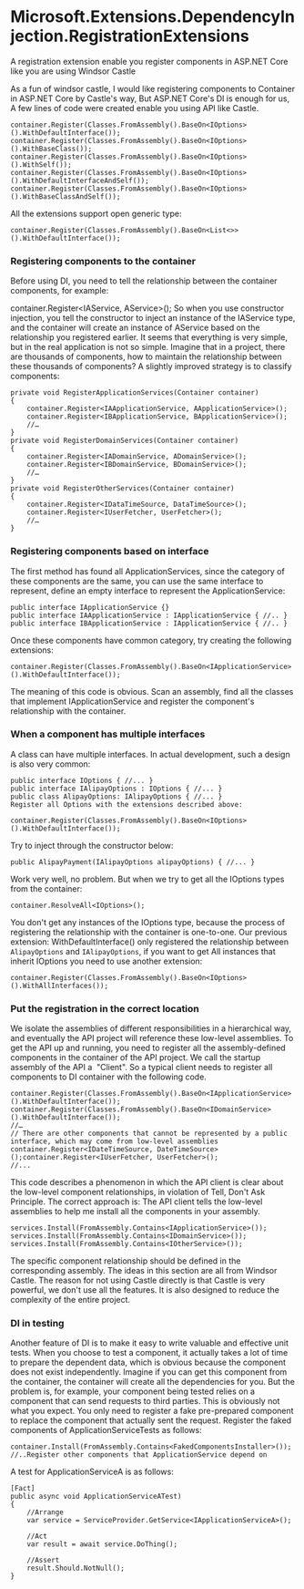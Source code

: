 # Microsoft.Extensions.DependencyInjection.RegistrationExtensions
A registration extension enable you register components in ASP.NET Core like you are using Windsor Castle

As a fun of windsor castle, I would like registering components to Container in ASP.NET Core by Castle's way, But 
ASP.NET Core's DI is enough for us, A few lines of code were created enable you using API like Castle.

```
container.Register(Classes.FromAssembly().BaseOn<IOptions>().WithDefaultInterface());
container.Register(Classes.FromAssembly().BaseOn<IOptions>().WithBaseClass());
container.Register(Classes.FromAssembly().BaseOn<IOptions>().WithSelf());
container.Register(Classes.FromAssembly().BaseOn<IOptions>().WithDefaultInterfaceAndSelf());
container.Register(Classes.FromAssembly().BaseOn<IOptions>().WithBaseClassAndSelf());
```
All the extensions support open generic type:
```
container.Register(Classes.FromAssembly().BaseOn<List<>>().WithDefaultInterface());
```

### Registering components to the container
Before using DI, you need to tell the relationship between the container components, for example:

container.Register<IAService, AService>();
So when you use constructor injection, you tell the constructor to inject an instance of the IAService type, and the container will create an instance of AService based on the relationship you registered earlier.
It seems that everything is very simple, but in the real application is not so simple. Imagine that in a project, there are thousands of components, how to maintain the relationship between these thousands of components?
A slightly improved strategy is to classify components:

```
private void RegisterApplicationServices(Container container)
{    
    container.Register<IAApplicationService, AApplicationService>();
    container.Register<IBApplicationService, BApplicationService>();
    //…
}
private void RegisterDomainServices(Container container)
{
    container.Register<IADomainService, ADomainService>();
    container.Register<IBDomainService, BDomainService>();
    //…
}
private void RegisterOtherServices(Container container)
{
    container.Register<IDataTimeSource, DataTimeSource>();
    container.Register<IUserFetcher, UserFetcher>();
    //…
}
```

### Registering components based on interface
The first method has found all ApplicationServices, since the category of these components are the same, you can use the same interface to represent, define an empty interface to represent the ApplicationService:

```
public interface IApplicationService {}
public interface IAApplicationService : IApplicationService { //.. }
public interface IBApplicationService : IApplicationService { //.. }
```

Once these components have common category, try creating the following extensions:
```
container.Register(Classes.FromAssembly().BaseOn<IApplicationService>().WithDefaultInterface());
```
The meaning of this code is obvious. Scan an assembly, find all the classes that implement IApplicationService and register the component's relationship with the container.

### When a component has multiple interfaces
A class can have multiple interfaces. In actual development, such a design is also very common:

```
public interface IOptions { //... }
public interface IAlipayOptions : IOptions { //... }
public class AlipayOptions: IAlipayOptions { //... }
Register all Options with the extensions described above:

container.Register(Classes.FromAssembly().BaseOn<IOptions>().WithDefaultInterface());
```

Try to inject through the constructor below:

```
public AlipayPayment(IAlipayOptions alipayOptions) { //... }
```

Work very well, no problem. But when we try to get all the IOptions types from the container:

```
container.ResolveAll<IOptions>();
```

You don't get any instances of the IOptions type, because the process of registering the relationship with the container is one-to-one. Our previous extension: WithDefaultInterface() only registered the relationship between `AlipayOptions` and `IAlipayOptions`, if you want to get All instances that inherit IOptions you need to use another extension:

```
container.Register(Classes.FromAssembly().BaseOn<IOptions>().WithAllInterfaces());
```

### Put the registration in the correct location
We isolate the assemblies of different responsibilities in a hierarchical way, and eventually the API project will reference these low-level assemblies. To get the API up and running, you need to register all the assembly-defined components in the container of the API project. We call the startup assembly of the API a  "Client".
So a typical client needs to register all components to DI container with the following code.

```
container.Register(Classes.FromAssembly().BaseOn<IApplicationService>().WithDefaultInterface());
container.Register(Classes.FromAssembly().BaseOn<IDomainService>().WithDefaultInterface());
//…
// There are other components that cannot be represented by a public interface, which may come from low-level assemblies
container.Register<IDateTimeSource, DateTimeSource>();container.Register<IUserFetcher, UserFetcher>();
//...
```

This code describes a phenomenon in which the API client is clear about the low-level component relationships, in violation of Tell, Don't Ask Principle. The correct approach is:
The API client tells the low-level assemblies to help me install all the components in your assembly.

```
services.Install(FromAssembly.Contains<IApplicationService>());
services.Install(FromAssembly.Contains<IDomainService>());
services.Install(FromAssembly.Contains<IOtherService>());
```

The specific component relationship should be defined in the corresponding assembly.
The ideas in this section are all from Windsor Castle. The reason for not using Castle directly is that Castle is very powerful, we don't use all the features. It is also designed to reduce the complexity of the entire project.

### DI in testing
Another feature of DI is to make it easy to write valuable and effective unit tests.
When you choose to test a component, it actually takes a lot of time to prepare the dependent data, which is obvious because the component does not exist independently. Imagine if you can get this component from the container, the container will create all the dependencies for you.
But the problem is, for example, your component being tested relies on a component that can send requests to third parties. This is obviously not what you expect. You only need to register a fake pre-prepared component to replace the component that actually sent the request.
Register the faked components of ApplicationServiceTests as follows:

```
container.Install(FromAssembly.Contains<FakedComponentsInstaller>());
//..Register other components that ApplicationService depend on
```

A test for ApplicationServiceA is as follows:

```
[Fact]
public async void ApplicationServiceATest)
{    
    //Arrange
    var service = ServiceProvider.GetService<IApplicationServiceA>();
    
    //Act
    var result = await service.DoThing();
    
    //Assert
    result.Should.NotNull();
}
```


